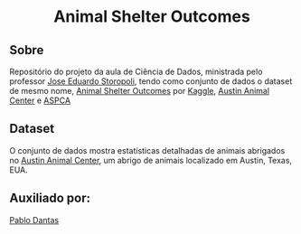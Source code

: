 <h1 align="center">Animal Shelter Outcomes</h1>

## Sobre


Repositório do projeto da aula de Ciência de Dados, ministrada pelo professor [Jose Eduardo Storopoli](https://github.com/storopoli), tendo como conjunto de dados o dataset de mesmo nome, [Animal Shelter Outcomes](https://www.kaggle.com/c/shelter-animal-outcomes) por [Kaggle](https://kaggle.com), [Austin Animal Center](http://www.austintexas.gov/department/animal-services) e [ASPCA](https://www.aspca.org/helping-people-pets/shelter-intake-and-surrender/pet-statistics)

## Dataset

O conjunto de dados mostra estatísticas detalhadas de animais abrigados no [Austin Animal Center](http://www.austintexas.gov/department/animal-services), um abrigo de animais localizado em Austin, Texas, EUA.

## Auxiliado por:
[Pablo Dantas](https://github.com/opablodantas)
